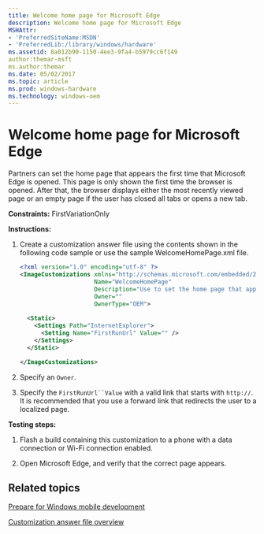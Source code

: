 ```yaml
---
title: Welcome home page for Microsoft Edge
description: Welcome home page for Microsoft Edge
MSHAttr:
- 'PreferredSiteName:MSDN'
- 'PreferredLib:/library/windows/hardware'
ms.assetid: 8a012b90-1150-4ee3-9fa4-b5979cc6f149
author:themar-msft
ms.author:themar
ms.date: 05/02/2017
ms.topic: article
ms.prod: windows-hardware
ms.technology: windows-oem
---
```


# Welcome home page for Microsoft Edge


Partners can set the home page that appears the first time that Microsoft Edge is opened. This page is only shown the first time the browser is opened. After that, the browser displays either the most recently viewed page or an empty page if the user has closed all tabs or opens a new tab.

<a href="" id="constraints---firstvariationonly"></a>**Constraints:** FirstVariationOnly  

<a href="" id="instructions-"></a>**Instructions:**  
1.  Create a customization answer file using the contents shown in the following code sample or use the sample WelcomeHomePage.xml file.

    ```XML
    <?xml version="1.0" encoding="utf-8" ?>  
    <ImageCustomizations xmlns="http://schemas.microsoft.com/embedded/2004/10/ImageUpdate"  
                         Name="WelcomeHomePage"  
                         Description="Use to set the home page that appears the first time that Microsoft Edge is opened."  
                         Owner=""  
                         OwnerType="OEM"> 
      
      <Static>  
        <Settings Path="InternetExplorer">  
          <Setting Name="FirstRunUrl" Value="" />
        </Settings>  
      </Static>

    </ImageCustomizations>
    ```

2.  Specify an `Owner`.

3.  Specify the `FirstRunUrl``Value` with a valid link that starts with `http://`. It is recommended that you use a forward link that redirects the user to a localized page.

<a href="" id="testing-steps-"></a>**Testing steps:**  
1.  Flash a build containing this customization to a phone with a data connection or Wi-Fi connection enabled.

2.  Open Microsoft Edge, and verify that the correct page appears.

## Related topics

[Prepare for Windows mobile development](https://docs.microsoft.com/en-us/windows-hardware/manufacture/mobile/preparing-for-windows-mobile-development)

[Customization answer file overview](https://docs.microsoft.com/en-us/windows-hardware/customize/mobile/mcsf/customization-answer-file)
